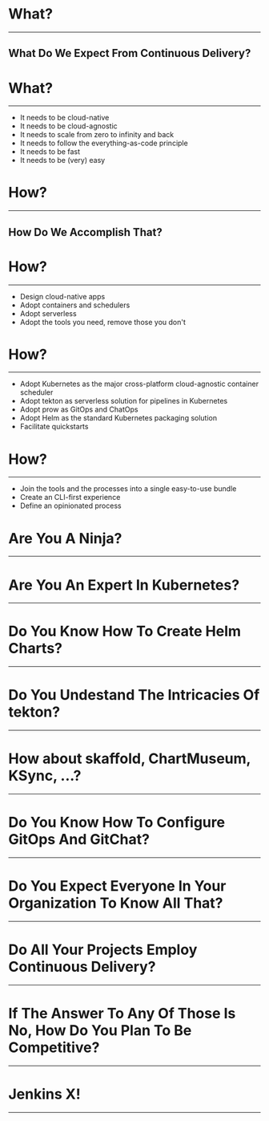 <!-- .slide: data-background="../img/background/why.jpg" -->
# What?

---

## What Do We Expect From Continuous Delivery?


<!-- .slide: data-background="../img/background/why.jpg" -->
# What?

---

* It needs to be cloud-native <!-- .element: class="fragment" -->
* It needs to be cloud-agnostic <!-- .element: class="fragment" -->
* It needs to scale from zero to infinity and back <!-- .element: class="fragment" -->
* It needs to follow the everything-as-code principle <!-- .element: class="fragment" -->
* It needs to be fast <!-- .element: class="fragment" -->
* It needs to be (very) easy <!-- .element: class="fragment" -->


<!-- .slide: data-background="../img/background/how.jpg" -->
# How?

---

## How Do We Accomplish That?


<!-- .slide: data-background="../img/background/how.jpg" -->
# How?

---

* Design cloud-native apps <!-- .element: class="fragment" -->
* Adopt containers and schedulers <!-- .element: class="fragment" -->
* Adopt serverless <!-- .element: class="fragment" -->
* Adopt the tools you need, remove those you don't <!-- .element: class="fragment" -->


<!-- .slide: data-background="../img/background/how.jpg" -->
# How?

---

* Adopt Kubernetes as the major cross-platform cloud-agnostic container scheduler <!-- .element: class="fragment" -->
* Adopt tekton as serverless solution for pipelines in Kubernetes <!-- .element: class="fragment" -->
* Adopt prow as GitOps and ChatOps <!-- .element: class="fragment" -->
* Adopt Helm as the standard Kubernetes packaging solution <!-- .element: class="fragment" -->
* Facilitate quickstarts <!-- .element: class="fragment" -->


<!-- .slide: data-background="../img/background/how.jpg" -->
# How?

---

* Join the tools and the processes into a single easy-to-use bundle <!-- .element: class="fragment" -->
* Create an CLI-first experience <!-- .element: class="fragment" -->
* Define an opinionated process <!-- .element: class="fragment" -->


<!-- .slide: data-background="img/ninja.jpg" -->
# Are You A Ninja?

---


<!-- .slide: data-background="../img/products/kubernetes.png" -->
# Are You An Expert In Kubernetes?

---


<!-- .slide: data-background="../img/products/helm.png" -->
# Do You Know How To Create Helm Charts?

---


<!-- .slide: data-background="../img/products/tekton.png" data-background-size="contain" -->
# Do You Undestand The Intricacies Of tekton?

---


<!-- .slide: data-background="../img/background/manual.jpg" -->
# How about skaffold, ChartMuseum, KSync, ...?

---


<!-- .slide: data-background="../img/background/manual.jpg" -->
# Do You Know How To Configure GitOps And GitChat?

---


<!-- .slide: data-background="../img/background/why.jpg" -->
# Do You Expect Everyone In Your Organization To Know All That?

---


<!-- .slide: data-background="../img/background/why.jpg" -->
# Do All Your Projects Employ Continuous Delivery?

---


<!-- .slide: data-background="../img/background/why.jpg" -->
# If The Answer To Any Of Those Is No, How Do You Plan To Be Competitive?

---


<!-- .slide: data-background="../img/products/jenkins-x.png" -->
# Jenkins X!

---
